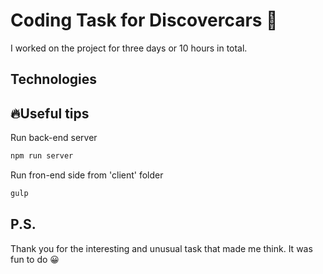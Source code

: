 # Coding Task for Discovercars :red_car:
I worked on the project for three days or 10 hours in total.

## Technologies

## :fire:Useful tips
Run back-end server
```bash
npm run server
```
Run fron-end side from 'client' folder
```bash
gulp
```

## P.S.
Thank you for the interesting and unusual task that made me think. It was fun to do :grinning:

